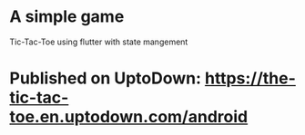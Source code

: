 # A simple game
  Tic-Tac-Toe using flutter with state mangement
# Published on UptoDown: https://the-tic-tac-toe.en.uptodown.com/android
